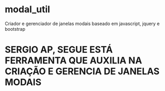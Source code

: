 # modal_util
Criador e gerenciador de janelas modais baseado em javascript, jquery e bootstrap

# SERGIO AP, SEGUE ESTÁ FERRAMENTA QUE AUXILIA NA CRIAÇÃO E GERENCIA DE JANELAS MODAIS
